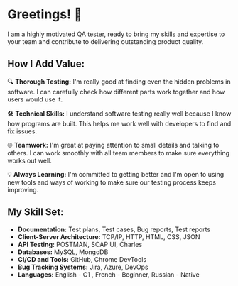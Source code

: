 # Greetings! 👋

I am a highly motivated QA tester, ready to bring my skills and expertise to your team and contribute to delivering outstanding product quality.

## How I Add Value:

🔍 **Thorough Testing:**  I'm really good at finding even the hidden problems in software. I can carefully check how different parts work together and how users would use it.

🛠️ **Technical Skills:**  I understand software testing really well because I know how programs are built. This helps me work well with developers to find and fix issues.

🌐 **Teamwork:**  I'm great at paying attention to small details and talking to others. I can work smoothly with all team members to make sure everything works out well.

💡 **Always Learning:**  I'm committed to getting better and I'm open to using new tools and ways of working to make sure our testing process keeps improving.

## My Skill Set:

- **Documentation:** Test plans, Test cases, Bug reports, Test reports
- **Client-Server Architecture:** TCP/IP, HTTP, HTML, CSS, JSON
- **API Testing:** POSTMAN, SOAP UI, Charles
- **Databases:** MySQL, MongoDB
- **CI/CD and Tools:** GitHub, Chrome DevTools
- **Bug Tracking Systems:** Jira, Azure, DevOps
- **Languages:** English - C1 , French - Beginner, Russian - Native

